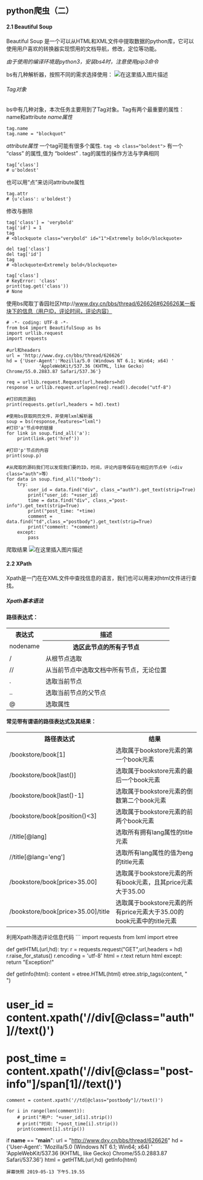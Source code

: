 ## python爬虫（二）
#### 2.1 Beautiful Soup
Beautiful Soup 是一个可以从HTML和XML文件中提取数据的python库，它可以使用用户喜欢的转换器实现惯用的文档导航，修改，定位等功能。

*由于使用的编译环境是python3，安装bs4时，注意使用pip3命令*

bs有几种解析器，按照不同的需求选择使用：
![在这里插入图片描述](https://img-blog.csdnimg.cn/20190512171408280.png?x-oss-process=image/watermark,type_ZmFuZ3poZW5naGVpdGk,shadow_10,text_aHR0cHM6Ly9ibG9nLmNzZG4ubmV0L2RydW5rd2hpc2t5,size_16,color_FFFFFF,t_70)
###### Tag对象
bs中有几种对象，本次任务主要用到了Tag对象。Tag有两个最重要的属性：name和attribute
*name属性*
```
tag.name
tag.name = "blockquot"
```
*attribute属性*
一个tag可能有很多个属性. `tag <b class="boldest">` 有一个 “class” 的属性,值为 “boldest” . tag的属性的操作方法与字典相同
```
tag[‘class']
# u'boldest'
```
也可以用“点”来访问attribute属性

```
tag.attr
# {u'class': u'boldest'}
```
修改与删除

```
tag['class'] = 'verybold'
tag['id'] = 1
tag
# <blockquote class="verybold" id="1">Extremely bold</blockquote>

del tag['class']
del tag['id']
tag
# <blockquote>Extremely bold</blockquote>

tag['class']
# KeyError: 'class'
print(tag.get('class'))
# None
```
使用bs爬取丁香园社区http://www.dxy.cn/bbs/thread/626626#626626某一板块下的信息（用户ID，评论时间，评论内容）

```
# -*- coding: UTF-8 -*-
from bs4 import BeautifulSoup as bs
import urllib.request
import requests

#url和headers
url = 'http://www.dxy.cn/bbs/thread/626626'
hd = {'User-Agent':'Mozilla/5.0 (Windows NT 6.1; Win64; x64) '
            'AppleWebKit/537.36 (KHTML, like Gecko) Chrome/55.0.2883.87 Safari/537.36'}

req = urllib.request.Request(url,headers=hd)
response = urllib.request.urlopen(req).read().decode("utf-8")

#打印网页源码
print(requests.get(url,headers = hd).text)

#使用bs获取网页文件，并使用lxml解析器
soup = bs(response,features="lxml")
#打印'a'节点中的链接
for link in soup.find_all('a'):
    print(link.get('href'))

#打印'p'节点的内容
print(soup.p)

#从爬取的源码我们可以发现我们要的ID，时间，评论内容等保存在相应的节点中（<div class="auth">等）
for data in soup.find_all("tbody"):
    try:
        user_id = data.find("div", class_="auth").get_text(strip=True)
        print("user_id: "+user_id)
        time = data.find("div", class_="post-info").get_text(strip=True)
        print("post_time: "+time)
        comment = data.find("td",class_="postbody").get_text(strip=True)
        print("comment: "+comment)
    except:
        pass
```
爬取结果
![在这里插入图片描述](https://img-blog.csdnimg.cn/20190512202829301.png?x-oss-process=image/watermark,type_ZmFuZ3poZW5naGVpdGk,shadow_10,text_aHR0cHM6Ly9ibG9nLmNzZG4ubmV0L2RydW5rd2hpc2t5,size_16,color_FFFFFF,t_70)
#### 2.2 XPath
Xpath是一门在在XML文件中查找信息的语言，我们也可以用来对html文件进行查找。

##### Xpath基本语法
<table>
<h4>路径表达式：</h4>
  <tr>
    <th>表达式</th>
    <th>描述</th>
  </tr>
  <tr>
    <td>nodename</td>
    <th>选区此节点的所有子节点</th>
  </tr>
  <tr>
    <td>/</td>
    <td>从根节点选取</td>
  </tr>
  <tr>
    <td>//</td>
    <td>从当前节点中选取文档中所有节点，无论位置</td>
  </tr>
  <tr>
    <td>.</td>
    <td>选取当前节点</td>
  </tr>
  <tr>
    <td>..</td>
    <td>选取当前节点的父节点</td>
  </tr>
  <tr>
    <td>@</td>
    <td>选取属性</td>
  </tr>
</table>

<table>
<h4>常见带有谓语的路径表达式及其结果：</h4>
  <tr>
    <th>路径表达式</th>
    <th>结果</th>
  </tr>
  <tr>
    <td>/bookstore/book[1]</td>
    <td>选取属于bookstore元素的第一个book元素</td>
  </tr>
  <tr>
    <td>/bookstore/book[last()]</td>
    <td>选取属于bookstore元素的最后一个book元素</td>
  </tr>
  <tr>
    <td>/bookstore/book[last()-1]</td>
    <td>选取属于bookstore元素的倒数第二个book元素</td>
  </tr>
  <tr>
    <td>/bookstore/book[position()<3]</td>
    <td>选取属于bookstore元素的前两个book元素</td>
  </tr>
  <tr>
    <td>//title[@lang]</td>
    <td>选取所有拥有lang属性的title元素</td>
  </tr>
  <tr>
    <td>//title[@lang='eng']</td>
    <td>选取所有lang属性的值为eng的title元素</td>
  </tr>
  <tr>
    <td>/bookstore/book[price>35.00]</td>
    <td>选取属于bookstore元素的所有book元素，且其price元素大于35.00</td>
  </tr>
  <tr>
    <td>/bookstore/book[price>35.00]/title</td>
    <td>选取属于bookstore元素的所有price元素大于35.00的book元素中的title元素</td>
  </tr>
</table>
利用Xpath筛选评论信息代码
```
import requests
from lxml import etree

def getHTML(url,hd):
    try:
        r = requests.request("GET",url,headers = hd)
        r.raise_for_status()
        r.encoding = 'utf-8'
        html = r.text
        return html
    except:
        return "Exception!"

def getInfo(html):
    content = etree.HTML(html)
    etree.strip_tags(content, "<br />")
#   user_id = content.xpath('//div[@class="auth"]//text()')
#   post_time = content.xpath('//div[@class="post-info"]/span[1]//text()')
    comment = content.xpath('//td[@class="postbody"]//text()')

    for i in range(len(comment)):
        # print("用户: "+user_id[i].strip())
        # print("时间: "+post_time[i].strip())
        print(comment[i].strip())


if __name__ == "__main__":
    url = "http://www.dxy.cn/bbs/thread/626626"
    hd = {'User-Agent': 'Mozilla/5.0 (Windows NT 6.1; Win64; x64) '
          'AppleWebKit/537.36 (KHTML, like Gecko) Chrome/55.0.2883.87 Safari/537.36'}
    html = getHTML(url,hd)
    getInfo(html)
```
屏幕快照 2019-05-13 下午5.19.55
